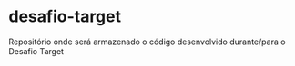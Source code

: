 # desafio-target
Repositório onde será armazenado o código desenvolvido durante/para o Desafio Target
